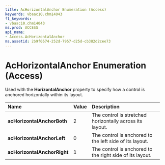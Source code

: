 ```yaml
---
title: AcHorizontalAnchor Enumeration (Access)
keywords: vbaac10.chm14043
f1_keywords:
- vbaac10.chm14043
ms.prod: ACCESS
api_name:
- Access.AcHorizontalAnchor
ms.assetid: 2b9f0574-252d-7957-d25d-cb382d2cee73
---
```



# AcHorizontalAnchor Enumeration (Access)

Used with the  **HorizontalAnchor** property to specify how a control is anchored horizontally within its layout.



|**Name**|**Value**|**Description**|
|:-----|:-----|:-----|
|**acHorizontalAnchorBoth**|2|The control is stretched horizontally across its layout.|
|**acHorizontalAnchorLeft**|0|The control is anchored to the left side of its layout.|
|**acHorizontalAnchorRight**|1|The control is anchored to the right side of its layout.|

